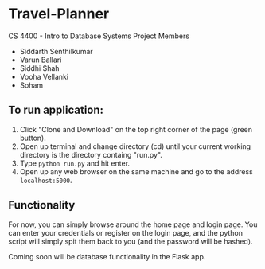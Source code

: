 # Travel-Planner

CS 4400 - Intro to Database Systems
Project Members
- Siddarth Senthilkumar
- Varun Ballari
- Siddhi Shah
- Vooha Vellanki
- Soham

## To run application:
1. Click "Clone and Download" on the top right corner of the page (green button).
2. Open up terminal and change directory (cd) until your current working directory is the directory containg "run.py".
3. Type `python run.py` and hit enter.
4. Open up any web browser on the same machine and go to the address `localhost:5000`.

## Functionality
For now, you can simply browse around the home page and login page. You can enter your credentials or register on the login page, and the python script will simply spit them back to you (and the password will be hashed).

Coming soon will be database functionality in the Flask app.
